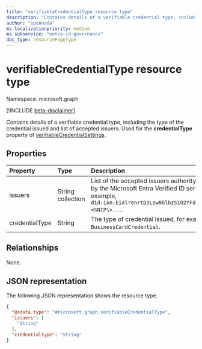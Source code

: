 ```yaml
---
title: "verifiableCredentialType resource type"
description: "Contains details of a verifiable credential type, including the type of the credential issued and list of accepted issuers."
author: "sponnada"
ms.localizationpriority: medium
ms.subservice: "entra-id-governance"
doc_type: resourcePageType
---
```


# verifiableCredentialType resource type

Namespace: microsoft.graph

[!INCLUDE [beta-disclaimer](../../includes/beta-disclaimer.md)]

Contains details of a verifiable credential type, including the type of the credential issued and list of accepted issuers. Used for the **credentialType** property of [verifiableCredentialSettings](verifiablecredentialsettings.md).


## Properties
|Property|Type|Description|
|:---|:---|:---|
|issuers|String collection| List of the accepted issuers authority as identified by the Microsoft Entra Verified ID service, for example, `did:ion:EiAlrenrtD3Lsw0GlbzS1O2YFdy3Xtu8yo35W\<SNIP\>...`. |
|credentialType|String| The type of credential issued, for example, `BusinessCardCredential`.|

## Relationships
None.

## JSON representation
The following JSON representation shows the resource type.
<!-- {
  "blockType": "resource",
  "@odata.type": "microsoft.graph.verifiableCredentialType"
}
-->
``` json
{
  "@odata.type": "#microsoft.graph.verifiableCredentialType",
  "issuers": [
    "String"
  ],
  "credentialType": "String"
}
```
